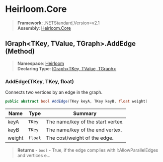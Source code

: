 # Heirloom.Core

> **Framework**: .NETStandard,Version=v2.1  
> **Assembly**: [Heirloom.Core][0]

## IGraph\<TKey, TValue, TGraph>.AddEdge (Method)

> **Namespace**: [Heirloom][0]  
> **Declaring Type**: [IGraph\<TKey, TValue, TGraph>][1]

### AddEdge(TKey, TKey, float)

Connects two vertices by an edge in the graph.

```cs
public abstract bool AddEdge(TKey keyA, TKey keyB, float weight)
```

| Name   | Type    | Summary                           |
|--------|---------|-----------------------------------|
| keyA   | `TKey`  | The name/key of the start vertex. |
| keyB   | `TKey`  | The name/key of the end vertex.   |
| weight | `float` | The cost/weight of the edge.      |

> **Returns** - `bool` - True, if the edge complies with !:AllowParallelEdges and vertices e...

[0]: ../../../Heirloom.Core.md
[1]: ../IGraph[TKey,TValue,TGraph].md
